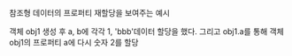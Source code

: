 참조형 데이터의 프로퍼티 재할당을 보여주는 예시

객체 obj1 생성 후 a, b에 각각 1, 'bbb'데이터 할당을 했다.
그리고 obj1.a를 통해 객체 obj1의 프로퍼티 a에 다시 숫자 2를 할당
